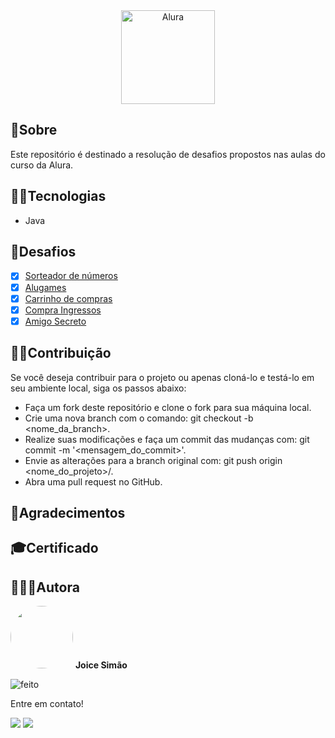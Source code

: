 <div align="center">
  <img src="https://www.alura.com.br/assets/img/home/alura-logo.1720710818.svg" title="Alura" height="150" width="150" /></a>
</div>

## 📃Sobre 
<p>
  Este repositório é destinado a resolução de desafios propostos nas aulas do curso da Alura.
</p>

## 🐱‍💻Tecnologias
- Java
	
## 🎯Desafios
- [x] <a href="https://github.com/Joice-Simao/Alura/tree/main/L%C3%B3gica%20de%20Programa%C3%A7%C3%A3o/Desafios/sorteador-numeros">Sorteador de números</a>
- [x] <a href="https://github.com/Joice-Simao/Alura/tree/main/L%C3%B3gica%20de%20Programa%C3%A7%C3%A3o/Desafios/alugames">Alugames</a>
- [x] <a href="https://github.com/Joice-Simao/Alura/blob/main/L%C3%B3gica%20de%20Programa%C3%A7%C3%A3o/Desafios/carrinho-compras/js/app.js">Carrinho de compras</a>
- [x] <a href="https://github.com/Joice-Simao/Alura/tree/main/L%C3%B3gica%20de%20Programa%C3%A7%C3%A3o/Desafios/ingresso">Compra Ingressos</a>
- [x] <a href="https://github.com/Joice-Simao/Alura/blob/main/L%C3%B3gica%20de%20Programa%C3%A7%C3%A3o/Desafios/amigo-secreto/js/app.js">Amigo Secreto</a>

## 🤝🏽Contribuição
  Se você deseja contribuir para o projeto ou apenas cloná-lo e testá-lo em seu ambiente local, siga os passos abaixo:
 - Faça um fork deste repositório e clone o fork para sua máquina local.
 - Crie uma nova branch com o comando: git checkout -b <nome_da_branch>.
 - Realize suas modificações e faça um commit das mudanças com: git commit -m '<mensagem_do_commit>'.
 - Envie as alterações para a branch original com: git push origin <nome_do_projeto>/<local>.
 - Abra uma pull request no GitHub.
  
## 💜Agradecimentos

## 🎓Certificado

## 👩🏽‍💻Autora

<img style="border-radius: 50%;" src="https://i.imgur.com/n7iVrD1.png" title="Foto da autora Joice" width="100px;" alt=""/>
 <b>Joice Simão</b>
 
![feito](https://img.shields.io/badge/Feito%20com-%E2%9D%A4-red.svg?style=flat)

<p>Entre em contato!</p>
<a href="https://www.linkedin.com/in/joice-sim%C3%A3o-leite-520496221/"><img src="https://img.shields.io/badge/linkedin-%230077B5.svg?&style=for-the-badge&logo=linkedin&logoColor=white&link=mailto:https://www.linkedin.com/in/joice-sim%C3%A3o-leite-520496221/"></a>
<a href = "mailto:joice.simao@hotmail.com"><img src="https://img.shields.io/badge/-Hotmail-%23333?style=for-the-badge&logo=microsoft-outlook&logoColor=white" target="_blank"></a>
